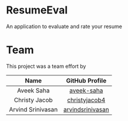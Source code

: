 # ResumeEval
An application to evaluate and rate your resume

# Team
This project was a team effort by

| Name | GitHub Profile |
|:---:|:---:|
|  Aveek Saha | [aveek-saha](https://github.com/aveek-saha) |
|  Christy Jacob | [christyjacob4](https://github.com/christyjacob4) |
|  Arvind Srinivasan | [arvindsrinivasan](https://github.com/arvindsrinivasan) |
